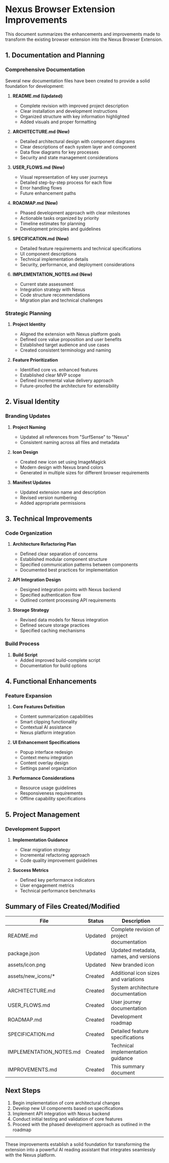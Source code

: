 # Nexus Browser Extension Improvements

This document summarizes the enhancements and improvements made to transform the existing browser extension into the Nexus Browser Extension.

## 1. Documentation and Planning

### Comprehensive Documentation

Several new documentation files have been created to provide a solid foundation for development:

1. **README.md (Updated)**
   - Complete revision with improved project description
   - Clear installation and development instructions
   - Organized structure with key information highlighted
   - Added visuals and proper formatting

2. **ARCHITECTURE.md (New)**
   - Detailed architectural design with component diagrams
   - Clear descriptions of each system layer and component
   - Data flow diagrams for key processes
   - Security and state management considerations

3. **USER_FLOWS.md (New)**
   - Visual representation of key user journeys
   - Detailed step-by-step process for each flow
   - Error handling flows
   - Future enhancement paths

4. **ROADMAP.md (New)**
   - Phased development approach with clear milestones
   - Actionable tasks organized by priority
   - Timeline estimates for planning
   - Development principles and guidelines

5. **SPECIFICATION.md (New)**
   - Detailed feature requirements and technical specifications
   - UI component descriptions
   - Technical implementation details
   - Security, performance, and deployment considerations

6. **IMPLEMENTATION_NOTES.md (New)**
   - Current state assessment
   - Integration strategy with Nexus
   - Code structure recommendations
   - Migration plan and technical challenges

### Strategic Planning

1. **Project Identity**
   - Aligned the extension with Nexus platform goals
   - Defined core value proposition and user benefits
   - Established target audience and use cases
   - Created consistent terminology and naming

2. **Feature Prioritization**
   - Identified core vs. enhanced features
   - Established clear MVP scope
   - Defined incremental value delivery approach
   - Future-proofed the architecture for extensibility

## 2. Visual Identity

### Branding Updates

1. **Project Naming**
   - Updated all references from "SurfSense" to "Nexus"
   - Consistent naming across all files and metadata

2. **Icon Design**
   - Created new icon set using ImageMagick
   - Modern design with Nexus brand colors
   - Generated in multiple sizes for different browser requirements

3. **Manifest Updates**
   - Updated extension name and description
   - Revised version numbering
   - Added appropriate permissions

## 3. Technical Improvements

### Code Organization

1. **Architecture Refactoring Plan**
   - Defined clear separation of concerns
   - Established modular component structure
   - Specified communication patterns between components
   - Documented best practices for implementation

2. **API Integration Design**
   - Designed integration points with Nexus backend
   - Specified authentication flow
   - Outlined content processing API requirements

3. **Storage Strategy**
   - Revised data models for Nexus integration
   - Defined secure storage practices
   - Specified caching mechanisms

### Build Process

1. **Build Script**
   - Added improved build-complete script
   - Documentation for build options

## 4. Functional Enhancements

### Feature Expansion

1. **Core Features Definition**
   - Content summarization capabilities
   - Smart clipping functionality
   - Contextual AI assistance
   - Nexus platform integration

2. **UI Enhancement Specifications**
   - Popup interface redesign
   - Context menu integration
   - Content overlay design
   - Settings panel organization

3. **Performance Considerations**
   - Resource usage guidelines
   - Responsiveness requirements
   - Offline capability specifications

## 5. Project Management

### Development Support

1. **Implementation Guidance**
   - Clear migration strategy
   - Incremental refactoring approach
   - Code quality improvement guidelines

2. **Success Metrics**
   - Defined key performance indicators
   - User engagement metrics
   - Technical performance benchmarks

## Summary of Files Created/Modified

| File | Status | Description |
|------|--------|-------------|
| README.md | Updated | Complete revision of project documentation |
| package.json | Updated | Updated metadata, names, and versions |
| assets/icon.png | Updated | New branded icon |
| assets/new_icons/* | Created | Additional icon sizes and variations |
| ARCHITECTURE.md | Created | System architecture documentation |
| USER_FLOWS.md | Created | User journey documentation |
| ROADMAP.md | Created | Development roadmap |
| SPECIFICATION.md | Created | Detailed feature specifications |
| IMPLEMENTATION_NOTES.md | Created | Technical implementation guidance |
| IMPROVEMENTS.md | Created | This summary document |

## Next Steps

1. Begin implementation of core architectural changes
2. Develop new UI components based on specifications
3. Implement API integration with Nexus backend
4. Conduct initial testing and validation of core features
5. Proceed with the phased development approach as outlined in the roadmap

---

These improvements establish a solid foundation for transforming the extension into a powerful AI reading assistant that integrates seamlessly with the Nexus platform. 
